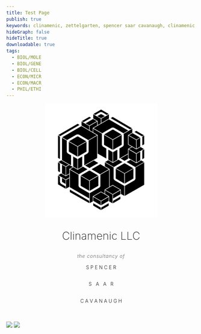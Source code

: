 ```yaml
---
title: Test Page
publish: true
keywords: clinamenic, zettelgarten, spencer saar cavanaugh, clinamenic LLC, zettelkasten, digital garden, hypergraph
hideGraph: false
hideTitle: true
downloadable: true
tags:
  - BIOL/MOLE
  - BIOL/GENE
  - BIOL/CELL
  - ECON/MICR
  - ECON/MACR
  - PHIL/ETHI
---
```


<div class="tri-column">

<div class="side-column">
<div class="text-box" id="l1" style="height: 25%;"></div>
<div class="text-box" id="l2" style="height: 25%;"></div>
<div class="text-box" id="l3" style="height: 25%;"></div>
<div class="text-box" id="l4" style="height: 25%;"></div>
</div>

<div class="text-box" style="padding-bottom: 2rem;">
  <div class="clinamenic-cube" style="text-align: center; justify-content: center;">
    <img
      src="https://github.com/Clinamenic/Zettelgarten/blob/v4/quartz/static/img/SSC_Cube_Ivory.gif?raw=true"
      width="300px"
      height="300px"
      alt="Clinamenic Cube"
    />
  </div>
  <p class="body-p" style="animation: fade-in 3s ease-in; font-size: 1.8rem; font-weight: 200; text-align: center;">Clinamenic LLC</p>
  <p class="body-p" style="animation: fade-in 3s ease-in; font-size: 0.8rem; font-weight: 200; letter-spacing: 1px; text-align: center; font-style: italic; margin: 0.6rem 0rem 0.4rem 0rem;">the consultancy of</p>
  <p class="body-p" style="animation: fade-in 3s ease-in; font-size: 0.8rem; font-weight: 300; text-align: center; font-style: normal; line-height: 1.2rem;">S P E N C E R</p>
  <div style="display: flex; justify-content: center;">
    <p class="body-p" style="animation: fade-down 5s ease-in-out; font-size: 0.8rem; font-weight: 300; text-align: center; position: relative; font-style: normal; line-height: 1.2rem;">S&nbsp;&nbsp;&nbsp;</p>
    <p class="body-p" style="animation: fade-up 5s ease-in-out; font-size: 0.8rem; font-weight: 300; text-align: center; position: relative; font-style: normal; line-height: 1.2rem;">A&nbsp;&nbsp;&nbsp;A</p>
    <p class="body-p" style="animation: fade-down 5s ease-in-out; font-size: 0.8rem; font-weight: 300; text-align: center; position: relative; font-style: normal; line-height: 1.2rem;">&nbsp;&nbsp;&nbsp;R</p>
  </div>
  <p class="body-p" style="animation: fade-in 3s ease-in; font-size: 0.8rem; font-weight: 300; text-align: center; font-style: normal; line-height: 1.2rem;">C A V A N A U G H</p>
</div>

<div class="side-column">
<div class="text-box" id="r1" style="height: 25%;"></div>
<div class="text-box" id="r2" style="height: 25%;"></div>
<div class="text-box" id="r3" style="height: 25%;"></div>
<div class="text-box" id="r4" style="height: 25%;"></div>
</div>

</div>

<img src="https://w4fbxiw6j2baa7363klwd3m7f3sc25lorkgzjfzmc6zd43no6zxa.arweave.net/twobot5OggB_ftqXYe2fLuQtdW6KjZSXLBeyPm2u9m4">

<img src="https://mgogss5tjplk6loo44xiyhilk6euzgbx7mu52av7tzon5mmghvhq.arweave.net/YZxpS7NL1q8tzucujB0LV4lMmDf7Kd0Cv55c3rGGPU8">

<div class="test-image-box"></div>
